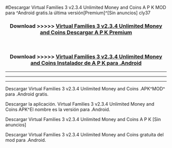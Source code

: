 #Descargar Virtual Families 3 v2.3.4 Unlimited Money and Coins  A P K MOD para ^Android gratis.la última versión[Premium]^[Sin anuncios] cly37



<div align="center">
<h3>Download >>>>> <a href="https://es-web.web.app/?es= Virtual Families 3 v2.3.4 Unlimited Money and Coins ">Virtual Families 3 v2.3.4 Unlimited Money and Coins  Descargar A P K Premium</a></h3><br>

<h3>Download >>>>> <a href="https://es-web.web.app/?es= Virtual Families 3 v2.3.4 Unlimited Money and Coins ">Virtual Families 3 v2.3.4 Unlimited Money and Coins  Instalador de A P K para .Android</a></h3>
</div>


----------------------------------------------------------

----------------------------------------------------------

----------------------------------------------------------

Descargar Virtual Families 3 v2.3.4 Unlimited Money and Coins  .APK^MOD^ para .Android gratis.

Descargar la aplicación. Virtual Families 3 v2.3.4 Unlimited Money and Coins  APK^El nombre es la versión para .Android.

Descargar Virtual Families 3 v2.3.4 Unlimited Money and Coins  A P K [Sin anuncios]

Descargar Virtual Families 3 v2.3.4 Unlimited Money and Coins  gratuita del mod para .Android.